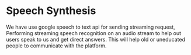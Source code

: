 # Speech Synthesis
We have use google speech to text api for sending streaming request, Performing streaming speech recognition on an audio stream to help out users speak to us and get direct answers. This will help old or uneducated people to communicate with the platform.
